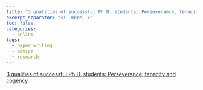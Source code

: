 ```yaml
---
title: "3 qualities of successful Ph.D. students: Perseverance, tenacity and cogency"
excerpt_separator: "<!--more-->"
toc: false
categories:
  - online
tags:
  - paper writing
  - advice
  - research
---
```


[3 qualities of successful Ph.D. students: Perseverance, tenacity and cogency](http://matt.might.net/articles/successful-phd-students/)


